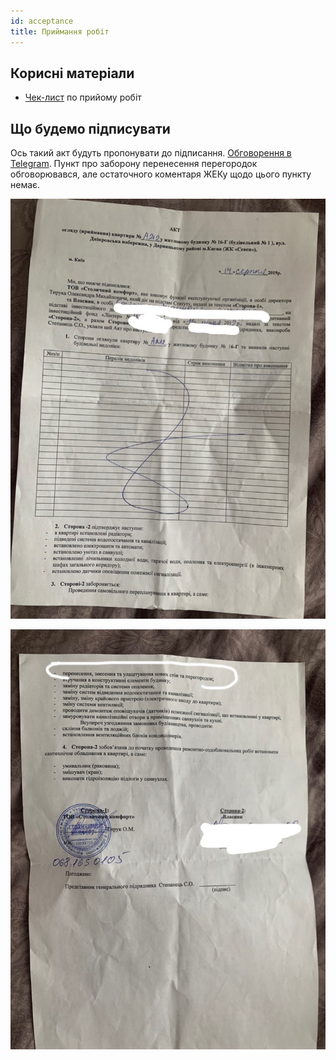 ```yaml
---
id: acceptance
title: Приймання робіт
---
```


## Корисні матеріали

- [Чек-лист](https://t.me/Seven_news1/115) по прийому робіт

## Що будемо підписувати

Ось такий акт будуть пропонувати до підписання. [Обговорення в Telegram](https://t.me/Seven_chat/23679).
Пункт про заборону перенесення перегородок обговорювався, але остаточного коментаря ЖЕКу щодо цього пункту немає.

![](/wiki/acceptance/2019-08-2300.05.54.jpg)

![](/wiki/acceptance/2019-08-2300.06.02.jpg)
